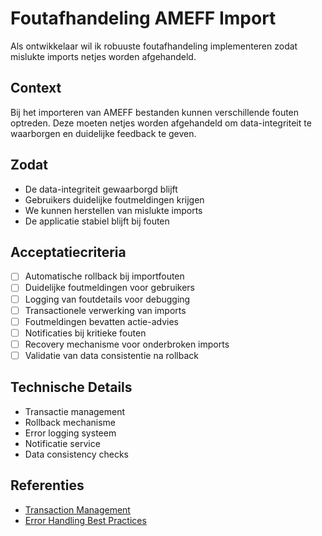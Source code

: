 # Foutafhandeling AMEFF Import

Als ontwikkelaar wil ik robuuste foutafhandeling implementeren zodat mislukte imports netjes worden afgehandeld.

## Context
Bij het importeren van AMEFF bestanden kunnen verschillende fouten optreden. Deze moeten netjes worden afgehandeld om data-integriteit te waarborgen en duidelijke feedback te geven.

## Zodat
- De data-integriteit gewaarborgd blijft
- Gebruikers duidelijke foutmeldingen krijgen
- We kunnen herstellen van mislukte imports
- De applicatie stabiel blijft bij fouten

## Acceptatiecriteria
- [ ] Automatische rollback bij importfouten
- [ ] Duidelijke foutmeldingen voor gebruikers
- [ ] Logging van foutdetails voor debugging
- [ ] Transactionele verwerking van imports
- [ ] Foutmeldingen bevatten actie-advies
- [ ] Notificaties bij kritieke fouten
- [ ] Recovery mechanisme voor onderbroken imports
- [ ] Validatie van data consistentie na rollback

## Technische Details
- Transactie management
- Rollback mechanisme
- Error logging systeem
- Notificatie service
- Data consistency checks

## Referenties
- [Transaction Management](https://docs.spring.io/spring-framework/docs/current/reference/html/data-access.html)
- [Error Handling Best Practices](https://www.baeldung.com/exception-handling-for-rest-with-spring) 
